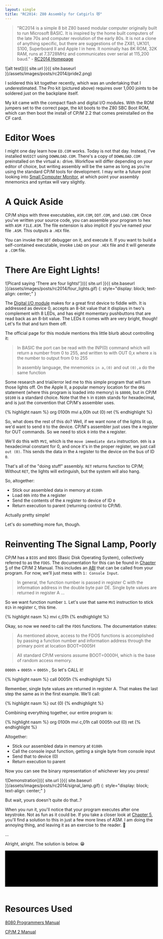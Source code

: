```yaml
---
layout: single
title: "RC2014: Z80 Assembly for Catgirls 😻"
---
```


> "RC2014 is a simple 8 bit Z80 based modular computer originally built to run Microsoft BASIC.
> It is inspired by the home built computers of the late 70s and computer revolution of the early 80s.
> It is not a clone of anything specific, but there are suggestions of the ZX81, UK101, S100,
> Superboard II and Apple I in here. It nominally has 8K ROM, 32K RAM, runs at 7.3728MHz and
> communicates over serial at 115,200 baud." - [RC2014 Homepage](https://rc2014.co.uk)

![alt test]({{ site.url }}{{ site.baseurl }}/assets/images/posts/rc2014/pride2.png)


I soldered this kit together recently, which was an undertaking that I underestimated. The Pro kit
(pictured above) requires over 1,000 joints to be soldered just on the backplane itself.

My kit came with the compact flash and digital I/O modules. With the ROM jumpers set to the correct
page, the kit boots to the Z80 SBC Boot ROM, which can then boot the install of CP/M 2.2 that comes
preinstalled on the CF card.

# Editor Woes

I might one day learn how `ED.COM` works. Today is not that day. Instead, I've installed `NVEDIT`
using `DOWNLOAD.COM`. There's a copy of `DOWNLOAD.COM` preinstalled on the virtual `A:` drive.
Workflow will differ depending on your editor of choice, but writing assembly will be the same as
long as you're using the standard CP/M tools for development. I may write a future post looking into
[Small Computer Monitor](https://smallcomputercentral.com/small-computer-monitor/), at which point
your assembly mnemonics and syntax will vary slightly.

# A Quick Aside

CP/M ships with three executables, `ASM.COM`, `DDT.COM`, and `LOAD.COM`. Once you've written your
source code, you can assemble your program to hex with `ASM FILE.ASM`. The file extension is also
implicit if you've named your file `.ASM`. This outputs a `.HEX` file.

You can invoke the `DDT` debugger on it, and execute it. If you want to build a self-contained
executable, invoke `LOAD` on your `.HEX` file and it will generate a `.COM` file.

# There Are Eight Lights!

![Picard saying 'There are four lights!']({{ site.url }}{{ site.baseurl }}/assets/images/posts/rc2014/four_lights.gif)
{: style="display: block; text-align: center;" }

The [Digital I/O module](https://rc2014.co.uk/modules/digital-io/) makes for a great first device to fiddle with. It is addressed as device 0,
accepts an 8-bit value that it displays in two's complement with 8 LEDs, and has eight momentary 
pushbuttons that are read back as an 8-bit value. The LEDs it comes with are very bright, though!
Let's fix that and turn them off.

The official page for this module mentions this little blurb about controlling it:

>In BASIC the port can be read with the INP(0) command which will return a number from 0 to 255,
>and written to with OUT 0,x where x is the number to output from 0 to 255
>
>In assembly language, the mnemonics `in a,(0)` and out `(0),a` do the same function

Some research and trial/error led me to this simple program that will turn those lights off. On the
Apple II, a popular memory location for the `ORG` statement (where this program is loaded into memory)
is `$8000`, but in CP/M `$0100` is a standard choice. Note that the `h` in `0100h` stands for 
hexadecimal, and is just the convention that CP/M's assembler uses.

{% highlight nasm %}
org 0100h
mvi a,00h
out (0)
ret
{% endhighlight %}

So, what does the rest of this do? Well, if we want none of the lights lit up, we'd want to send `0`
to the device. CP/M's assembler just uses the `A` register for OUT commands. So we need to stick `0`
into the `A` register.

We'll do this with `MVI`, which is the `move immediate data` instruction. `00h`
is a hexadecimal constant for 0, and once it's in the proper register, we just call `out (0)`. This
sends the data in the `A` register to the device on the bus of ID `0`.

That's all of the "doing stuff" assembly. `RET` returns function to CP/M; Without `RET`, the lights
will extinguish, but the system will also hang.

So, altogether:
- Stick our assembled data in memory at `0100h`
- Load `00h` into the `A` register
- Send the contents of the `A` register to device of ID `0`
- Return execution to parent (returning control to CP/M).

Actually pretty simple!

Let's do something more fun, though.

# Reinventing The Signal Lamp, Poorly

CP/M has a `BIOS` and `BDOS` (Basic Disk Operating System), collectively referred to as the `FDOS`.
The documentation for this can be found in 
[Chapter 5](http://www.gaby.de/cpm/manuals/archive/cpm22htm/ch5.htm) of the CP/M 2 Manual. This
includes an [ABI](https://en.wikipedia.org/wiki/Application_binary_interface) that can be called
from your program. For now, we'll just mess with `1: Console Input`.

> In general, the function number is passed in register C with the information address in the
> double byte pair DE. Single byte values are returned in register A ...

So we want function number `1`. Let's use that same `MVI` instruction to stick `01h` in
register `C`, this time.

{% highlight nasm %}
mvi c,01h
{% endhighlight %}

Okay, so now we need to call the `FDOS` functions. The documentation states:

> As mentioned above, access to the FDOS functions is accomplished by passing a function number
> and information address through the primary point at location BOOT+0005H

> All standard CP/M versions assume BOOT=0000H, which is the base of random access memory. 

`0000h` + `0005h` = `0005h` , So let's CALL it!

{% highlight nasm %}
call 0005h
{% endhighlight %}

Remember, single byte values are returned in register A. That makes the last step the same as in
the first example. We'll call:

{% highlight nasm %}
out (0)
{% endhighlight %}

Combining everything together, our entire program is:

{% highlight nasm %}
org 0100h
mvi c,01h
call 0005h
out (0)
ret
{% endhighlight %}

Altogether:
- Stick our assembled data in memory at `0100h`
- Call the console input function, getting a single byte from console input
- Send that to device (0)
- Return execution to parent

Now you can see the binary representation of whichever key you press!

![Demonstration]({{ site.url }}{{ site.baseurl }}/assets/images/posts/rc2014/signal_lamp.gif)
{: style="display: block; text-align: center;" }

But wait, yours doesn't quite do that..?

When you run it, you'll notice that your program executes after one keystroke. Not as
fun as it could be. If you take a closer look at
[Chapter 5](http://www.gaby.de/cpm/manuals/archive/cpm22html/ch5.html), you'll find a solution to
this in just a few more lines of ASM. I am doing the annoying thing, and leaving it as an exercise
to the reader. 🤔

...

Alright, alright. The solution is below. 😁

<style type="text/css">
.spoiler {
  background-color: #000;
  color: #000;
}
</style>

<div class="spoiler">
org 0100h<br>
mvi c,01h<br>
call 0005h<br>
out (0)<br>
cpi '*'<br>
jnz 0100h<br>
ret<br>
</div>
<br>


# Resources Used

[8080 Programmers Manual](https://altairclone.com/downloads/manuals/8080%20Programmers%20Manual.pdf)

[CP/M 2 Manual](http://www.gaby.de/cpm/manuals/archive/cpm22htm/)


